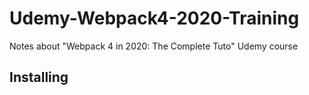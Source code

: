 # Udemy-Webpack4-2020-Training

Notes about "Webpack 4 in 2020: The Complete Tuto" Udemy course

## Installing
